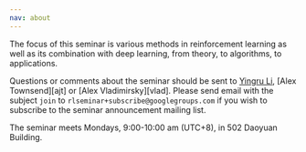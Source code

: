 ```yaml
---
nav: about
---
```


The focus of this seminar is various methods in reinforcement learning as well as its combination with deep learning, from theory, to algorithms, to applications.

Questions or comments about the seminar should be sent to
[Yingru Li][yingru], [Alex Townsend][ajt] or [Alex Vladimirsky][vlad].
Please send email with the subject `join`
to `rlseminar+subscribe@googlegroups.com`
if you wish to subscribe to the seminar announcement mailing list.

The seminar meets Mondays, 9:00-10:00 am (UTC+8), in 502 Daoyuan Building.

[yingru]: yingruli@link.cuhk.edu.cn
[mark]: mg2289@cornell.edu
[jim]: https://people.orie.cornell.edu/jdai/

<iframe id="forum_embed"
  src="javascript:void(0)"
  scrolling="no"
  frameborder="0"
  width="900"
  height="700">
</iframe>
<script type="text/javascript">
  document.getElementById('forum_embed').src =
     'https://groups.google.com/forum/embed/?place=forum/rlseminar'
     + '&showsearch=true&showpopout=true&showtabs=false'
     + '&parenturl=' + encodeURIComponent(window.location.href);
</script>